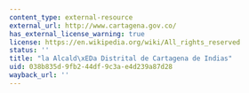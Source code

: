 ```yaml
---
content_type: external-resource
external_url: http://www.cartagena.gov.co/
has_external_license_warning: true
license: https://en.wikipedia.org/wiki/All_rights_reserved
status: ''
title: "la Alcald\xEDa Distrital de Cartagena de Indias"
uid: 038b835d-9fb2-44df-9c3a-e4d239a87d28
wayback_url: ''
---
```

